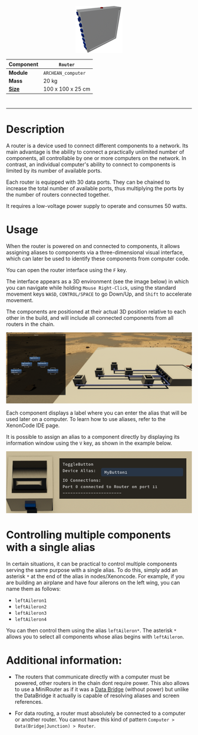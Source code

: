 <p align="center">
  <img src="Router.png" />
</p>

|Component|`Router`|
|---|---|
|**Module**|`ARCHEAN_computer`|
|**Mass**|20 kg|
|[**Size**](# "Based on the component's occupancy in a fixed 25cm grid.")|100 x 100 x 25 cm|
#
---

# Description
A router is a device used to connect different components to a network. Its main advantage is the ability to connect a practically unlimited number of components, all controllable by one or more computers on the network. In contrast, an individual computer's ability to connect to components is limited by its number of available ports.

Each router is equipped with 30 data ports. They can be chained to increase the total number of available ports, thus multiplying the ports by the number of routers connected together.

It requires a low-voltage power supply to operate and consumes 50 watts.

# Usage
When the router is powered on and connected to components, it allows assigning aliases to components via a three-dimensional visual interface, which can later be used to identify these components from computer code.

You can open the router interface using the `F` key.

The interface appears as a 3D environment (see the image below) in which you can navigate while holding `Mouse Right-Click`, using the standard movement keys `WASD`, `CONTROL/SPACE` to go Down/Up, and `Shift` to accelerate movement.

The components are positioned at their actual 3D position relative to each other in the build, and will include all connected components from all routers in the chain.

![Router](routerillus1.png)

Each component displays a label where you can enter the alias that will be used later on a computer. To learn how to use aliases, refer to the XenonCode IDE page.

It is possible to assign an alias to a component directly by displaying its information window using the `V` key, as shown in the example below.

![Router](routerillus2.png)

# Controlling multiple components with a single alias
In certain situations, it can be practical to control multiple components serving the same purpose with a single alias. To do this, simply add an asterisk `*` at the end of the alias in nodes/Xenoncode. For example, if you are building an airplane and have four ailerons on the left wing, you can name them as follows:
- `leftAileron1`
- `leftAileron2`
- `leftAileron3`
- `leftAileron4`

You can then control them using the alias `leftAileron*`. The asterisk `*` allows you to select all components whose alias begins with `leftAileron`.

# Additional information:
- The routers that communicate directly with a computer must be powered, other routers in the chain dont require power. This also allows to use a MiniRouter as if it was a [Data Bridge](/src/components/computers/DataBridge.md) (without power) but unlike the DataBridge it actually is capable of resolving aliases and screen references.

- For data routing, a router must absolutely be connected to a computer or another router. You cannot have this kind of pattern `Computer > Data(Bridge|Junction) > Router`.